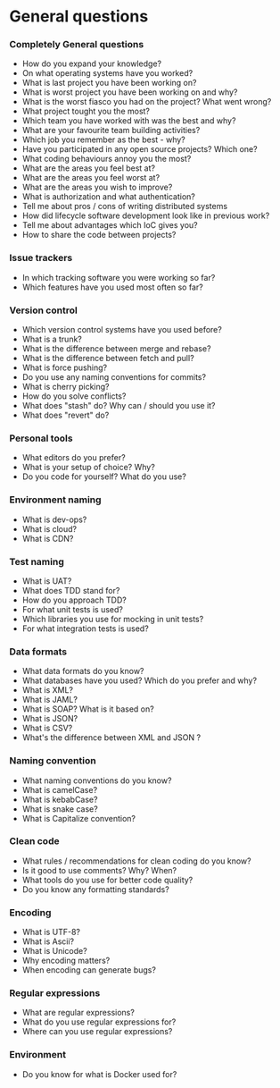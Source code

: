 # General questions

### Completely General questions

* How do you expand your knowledge?
* On what operating systems have you worked?
* What is last project you have been working on?
* What is worst project you have been working on and why?
* What is the worst fiasco you had on the project? What went wrong?
* What project tought you the most?
* Which team you have worked with was the best and why?
* What are your favourite team building activities?
* Which job you remember as the best - why?
* Have you participated in any open source projects? Which one?
* What coding behaviours annoy you the most?
* What are the areas you feel best at?
* What are the areas you feel worst at?
* What are the areas you wish to improve?
* What is authorization and what authentication?
* Tell me about pros / cons of writing distributed systems
* How did lifecycle software development look like in previous work?
* Tell me about advantages which IoC gives you?
* How to share the code between projects?

### Issue trackers

* In which tracking software you were working so far?
* Which features have you used most often so far?

### Version control

* Which version control systems have you used before?
* What is a trunk?
* What is the difference between merge and rebase?
* What is the difference between fetch and pull?
* What is force pushing?
* Do you use any naming conventions for commits?
* What is cherry picking?
* How do you solve conflicts?
* What does "stash" do? Why can / should you use it?
* What does "revert" do?

### Personal tools

* What editors do you prefer?
* What is your setup of choice? Why?
* Do you code for yourself? What do you use?

### Environment naming

* What is dev-ops?
* What is cloud?
* What is CDN?

### Test naming

* What is UAT?
* What does TDD stand for?
* How do you approach TDD?
* For what unit tests is used?
* Which libraries you use for mocking in unit tests?
* For what integration tests is used?

### Data formats

* What data formats do you know?
* What databases have you used? Which do you prefer and why?
* What is XML?
* What is JAML?
* What is SOAP? What is it based on?
* What is JSON?
* What is CSV?
* What's the difference between XML and JSON ?

### Naming convention

* What naming conventions do you know?
* What is camelCase?
* What is kebabCase?
* What is snake case?
* What is Capitalize convention?

### Clean code

* What rules / recommendations for clean coding do you know?
* Is it good to use comments? Why? When?
* What tools do you use for better code quality?
* Do you know any formatting standards?

### Encoding

* What is UTF-8?
* What is Ascii?
* What is Unicode?
* Why encoding matters?
* When encoding can generate bugs?

### Regular expressions

* What are regular expressions?
* What do you use regular expressions for?
* Where can you use regular expressions?

### Environment

* Do you know for what is Docker used for?
